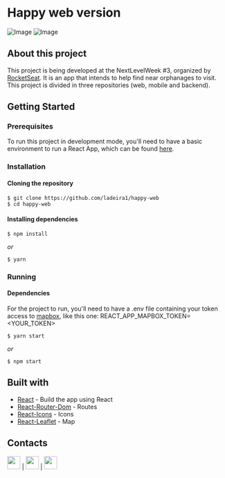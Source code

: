 # Happy web version
![Image](https://github.com/ladeira1/happy-web/tree/main/docs/landing-web.png)
![Image](https://github.com/ladeira1/happy-web/tree/main/docs/app.png)

## About this project
This project is being developed at the NextLevelWeek #3, organized by [RocketSeat](https://rocketseat.com.br/). It is an app that intends to help find near orphanages to visit.
This project is divided in three repositories (web, mobile and backend).

## Getting Started
### Prerequisites
To run this project in development mode, you'll need to have a basic environment to run a React App, which can be found [here](https://reactjs.org/).

### Installation
#### Cloning the repository
```
$ git clone https://github.com/ladeira1/happy-web
$ cd happy-web
```
#### Installing dependencies
```
$ npm install
```
_or_
```
$ yarn
```

### Running
#### Dependencies
For the project to run, you'll need to have a .env file containing your token access to [mapbox](https://www.mapbox.com/), like this one:
REACT_APP_MAPBOX_TOKEN=<YOUR_TOKEN>

```
$ yarn start
```
_or_
```
$ npm start
```

## Built with
- [React](https://reactjs.org/) - Build the app using React
- [React-Router-Dom](https://reactrouter.com/web/guides/quick-start) - Routes
- [React-Icons](https://react-icons.github.io/react-icons/) - Icons
- [React-Leaflet](https://react-leaflet.js.org/) - Map

## Contacts
<a href="https://github.com/ladeira1"><img src="https://cdn.iconscout.com/icon/free/png-512/github-153-675523.png" width="30"></a> | <a href="https://www.linkedin.com/in/victor-ladeira-26940a1b8/"><img src="https://image.flaticon.com/icons/png/512/174/174857.png" width="30"></a> | <a href="mailto:victorladeirag@gmail.com"><img src="https://image.flaticon.com/icons/png/512/281/281769.png" width="30"></a>
